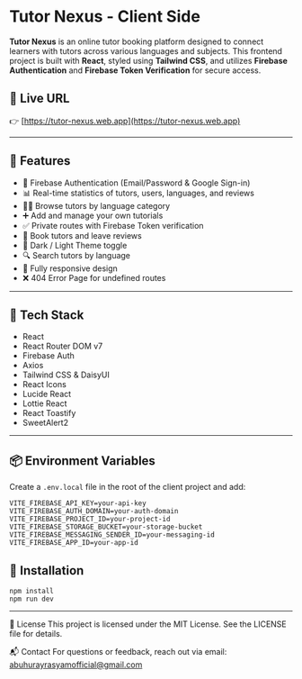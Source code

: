 # Tutor Nexus - Client Side

**Tutor Nexus** is an online tutor booking platform designed to connect learners with tutors across various languages and subjects. This frontend project is built with **React**, styled using **Tailwind CSS**, and utilizes **Firebase Authentication** and **Firebase Token Verification** for secure access.

## 🔗 Live URL

👉 [https://tutor-nexus.web.app](https://tutor-nexus.web.app)

---

## 📌 Features

- 🔐 Firebase Authentication (Email/Password & Google Sign-in)
- 📊 Real-time statistics of tutors, users, languages, and reviews
- 🧑‍🏫 Browse tutors by language category
- ➕ Add and manage your own tutorials
- ✅ Private routes with Firebase Token verification
- 📅 Book tutors and leave reviews
- 🌙 Dark / Light Theme toggle
- 🔍 Search tutors by language
- 📱 Fully responsive design
- ❌ 404 Error Page for undefined routes

---

## 🚀 Tech Stack

- React
- React Router DOM v7
- Firebase Auth
- Axios
- Tailwind CSS & DaisyUI
- React Icons
- Lucide React
- Lottie React
- React Toastify
- SweetAlert2

---

## 📦 Environment Variables

Create a `.env.local` file in the root of the client project and add:

```env
VITE_FIREBASE_API_KEY=your-api-key
VITE_FIREBASE_AUTH_DOMAIN=your-auth-domain
VITE_FIREBASE_PROJECT_ID=your-project-id
VITE_FIREBASE_STORAGE_BUCKET=your-storage-bucket
VITE_FIREBASE_MESSAGING_SENDER_ID=your-messaging-id
VITE_FIREBASE_APP_ID=your-app-id
```


## 📜 Installation
```
npm install
npm run dev
```

---

📄 License
This project is licensed under the MIT License. See the LICENSE file for details.

📬 Contact
For questions or feedback, reach out via email: abuhurayrasyamofficial@gmail.com
